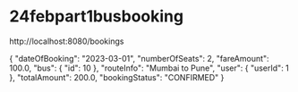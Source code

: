 # 24febpart1busbooking


http://localhost:8080/bookings


{
    "dateOfBooking": "2023-03-01",
    "numberOfSeats": 2,
    "fareAmount": 100.0,
    "bus": {
        "id": 10
    },
    "routeInfo": "Mumbai to Pune",
    "user": {
        "userId": 1
    },
    "totalAmount": 200.0,
    "bookingStatus": "CONFIRMED"
}
